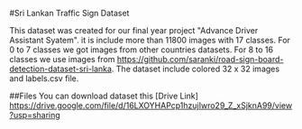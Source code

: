 #Sri Lankan Traffic Sign Dataset

This dataset was created for our final year project "Advance Driver Assistant Syatem". it is include more than 11800 images with 17 classes. For 0 to 7 classes we got images from other countries datasets. For 8 to 16 classes we use images from https://github.com/saranki/road-sign-board-detection-dataset-sri-lanka. The dataset include colored 32 x 32 images and labels.csv file.

##Files
You can download dataset this [Drive Link] https://drive.google.com/file/d/16LXOYHAPcp1hzujIwro29_Z_xSjknA99/view?usp=sharing
